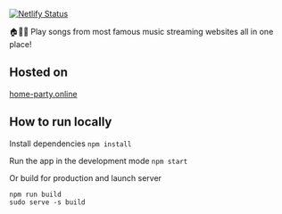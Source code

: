 [![Netlify Status](https://api.netlify.com/api/v1/badges/76811f69-4ecc-4e00-bdb3-0135e00e6304/deploy-status)](https://app.netlify.com/sites/reverent-tesla-beb218/deploys)

🏠🎉🎵
Play songs from most famous music streaming websites all in one place!

## Hosted on
[home-party.online](https://home-party.online)


## How to run locally

Install dependencies
`npm install`

Run the app in the development mode
`npm start`

Or build for production and launch server
```
npm run build
sudo serve -s build
```
